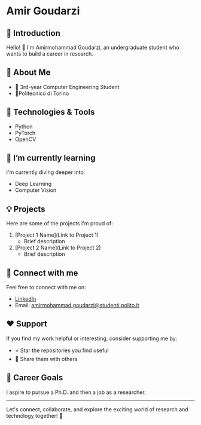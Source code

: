 # Amir Goudarzi

## 👋 Introduction
Hello! 👋 I'm Amirmohammad Goudarzi, an undergraduate student who wants to build a career in research.

## 🚀 About Me
- 💼 3rd-year Computer Engineering Student
- 🏫Politecnico di Torino

## 🔧 Technologies & Tools
- Python
- PyTorch
- OpenCV

## 🌱 I’m currently learning
I'm currently diving deeper into:
- Deep Learning
- Computer Vision

## 💡 Projects
Here are some of the projects I'm proud of:
1. [Project 1 Name](Link to Project 1)
   - Brief description
2. [Project 2 Name](Link to Project 2)
   - Brief description

## 🤝 Connect with me
Feel free to connect with me on:
- [LinkedIn](https://www.linkedin.com/in/amirgoudarzi/)
- Email: amirmohammad.goudarzi@studenti.polito.it

## ❤️ Support
If you find my work helpful or interesting, consider supporting me by:
- ⭐️ Star the repositories you find useful
- 📣 Share them with others

## 📜 Career Goals
I aspire to pursue a Ph.D. and then a job as a researcher.

---
Let's connect, collaborate, and explore the exciting world of research and technology together! 🚀
